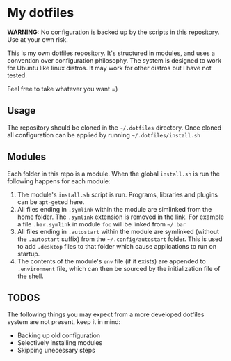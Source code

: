 # My dotfiles

**WARNING:** No configuration is backed up by the scripts in this repository. Use at your own risk. 

This is my own dotfiles repository. It's structured in modules, and uses a convention over configuration philosophy.
The system is designed to work for Ubuntu like linux distros. It may work for other distros but I have not tested.

Feel free to take whatever you want =)

## Usage

The repository should be cloned in the `~/.dotfiles` directory. Once cloned all configuration can be applied by running `~/.dotfiles/install.sh`

## Modules
Each folder in this repo is a module. When the global `install.sh` is run the following happens for each module:

1. The module's `install.sh` script is run. Programs, libraries and plugins can be `apt-get`ed here.
2. All files ending in `.symlink` within the module are simlinked from the home folder. The `.symlink` extension is removed in the link. For example a file `.bar.symlink` in module `foo` will be linked from `~/.bar`
3. All files ending in `.autostart` within the module are symlinked (without the `.autostart` suffix) from the `~/.config/autostart` folder. This is used to add `.desktop` files to that folder which cause applications to run on startup.
4. The contents of the module's `env` file (if it exists) are appended to `.environment` file, which can then be sourced by the initialization file of the shell.

## TODOS

The following things you may expect from a more developed dotfiles system are not present, keep it in mind:

* Backing up old configuration
* Selectively installing modules
* Skipping unecessary steps
